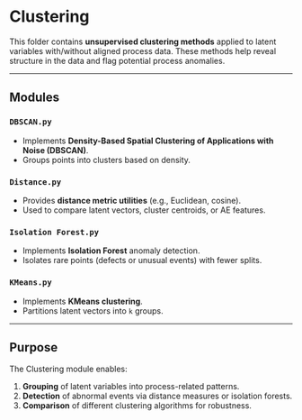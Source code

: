 # Clustering

This folder contains **unsupervised clustering methods** applied to latent variables with/without aligned process data. These methods help reveal structure in the data and flag potential process anomalies.

---

## Modules

### `DBSCAN.py`
- Implements **Density-Based Spatial Clustering of Applications with Noise (DBSCAN)**.  
- Groups points into clusters based on density.  

### `Distance.py`
- Provides **distance metric utilities** (e.g., Euclidean, cosine).  
- Used to compare latent vectors, cluster centroids, or AE features.  

### `Isolation Forest.py`
- Implements **Isolation Forest** anomaly detection.  
- Isolates rare points (defects or unusual events) with fewer splits.  

### `KMeans.py`
- Implements **KMeans clustering**.  
- Partitions latent vectors into `k` groups.  

---

## Purpose

The Clustering module enables:
1. **Grouping** of latent variables into process-related patterns.  
2. **Detection** of abnormal events via distance measures or isolation forests.  
3. **Comparison** of different clustering algorithms for robustness.  

